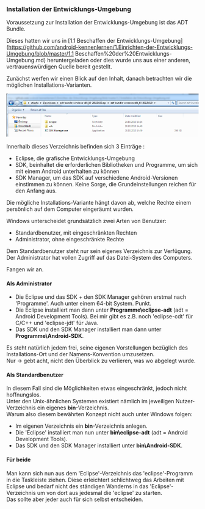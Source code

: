 ﻿### Installation der Entwicklungs-Umgebung

Voraussetzung zur Installation der Entwicklungs-Umgebung ist das ADT Bundle.

Dieses hatten wir uns in [1.1 Beschaffen der Entwicklungs-Umgebung](https://github.com/android-kennenlernen/1.Einrichten-der-Entwicklungs-Umgebung/blob/master/1.1 Beschaffen%20der%20Entwicklungs-Umgebung.md) heruntergeladen 
oder dies wurde uns aus einer anderen, vertrauenswürdigen Quelle bereit gestellt.

Zunächst werfen wir einen Blick auf den Inhalt, danach betrachten wir die möglichen Installations-Varianten.

![Image](./img/1.2/adt-bundle-content.png?raw=true)

Innerhalb dieses Verzeichnis befinden sich 3 Einträge :
- Eclipse, die grafische Entwicklungs-Umgebung
- SDK, beinhaltet die erforderlichen Bibliotheken und Programme, um sich mit einem Android unterhalten zu können
- SDK Manager, um das SDK auf verschiedene Android-Versionen einstimmen zu können. Keine Sorge, die Grundeinstellungen reichen für den Anfang aus.

Die mögliche Installations-Variante hängt davon ab, welche Rechte einem persönlich auf dem Computer eingeräumt wurden.

Windows unterscheidet grundsätzlich zwei Arten von Benutzer:
- Standardbenutzer, mit eingeschränkten Rechten
- Administrator, ohne eingeschränkte Rechte

Dem Standardbenutzer steht nur sein eigenes Verzeichnis zur Verfügung.  
Der Administrator hat vollen Zugriff auf das Datei-System des Computers.  

Fangen wir an.

#### Als Administrator

- Die Eclipse und das SDK + den SDK Manager gehören erstmal nach 'Programme'. Auch unter einem 64-bit System. Punkt.
- Die Eclipse installiert man dann unter __Programme\eclipse-adt__ (adt = Android Development Tools). Bei mir gibt es z.B. noch 'eclipse-cdt' für C/C++ und 'eclipse-jdt' für Java.
- Das SDK und den SDK Manager installiert man dann unter __Programme\Android-SDK__.

Es steht natürlich jedem frei, seine eigenen Vorstellungen bezüglich des Installations-Ort und der Namens-Konvention umzusetzen.  
Nur -> gebt acht, nicht den Überblick zu verlieren, was wo abgelegt wurde.

#### Als Standardbenutzer

In diesem Fall sind die Möglichkeiten etwas eingeschränkt, jedoch nicht hoffnungslos.  
Unter den Unix-ähnlichen Systemen existiert nämlich im jeweiligen Nutzer-Verzeichnis ein eigenes __bin__-Verzeichnis.  
Warum also diesem bewährten Konzept nicht auch unter Windows folgen:
- Im eigenen Verzeichnis ein __bin__-Verzeichnis anlegen.
- Die 'Eclipse' installiert man nun unter __bin\eclipse-adt__ (adt = Android Development Tools).
- Das SDK und den SDK Manager installiert unter __bin\Android-SDK__.

#### Für beide

Man kann sich nun aus dem 'Eclipse'-Verzeichnis das 'eclipse'-Programm in die Taskleiste ziehen. 
Diese erleichtert schlichtweg das Arbeiten mit Eclipse und bedarf nicht des ständigen Wanderns in das 'Eclipse'-Verzeichnis um von dort aus jedesmal die 'eclipse' zu starten.  
Das sollte aber jeder auch für sich selbst entscheiden.  









